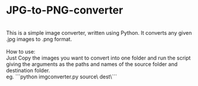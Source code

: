 # JPG-to-PNG-converter
<br>
This is a simple image converter, written using Python. It converts any given .jpg images to .png format.<br>
<br>
How to use:<br>
Just Copy the images you want to convert into one folder and run the script giving the arguments as the paths and names of the source folder and destination folder.<br>
eg. ```python imgconverter.py source\ dest\```<br>
